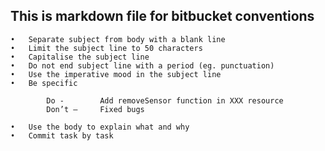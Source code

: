 ## This is markdown file for bitbucket conventions

	•	Separate subject from body with a blank line
	•	Limit the subject line to 50 characters 
	•	Capitalise the subject line
	•	Do not end subject line with a period (eg. punctuation)
	•	Use the imperative mood in the subject line
	•	Be specific

			Do - 		Add removeSensor function in XXX resource  
			Don’t –  	Fixed bugs

	•	Use the body to explain what and why 
	•	Commit task by task 

